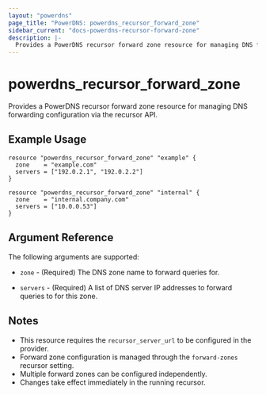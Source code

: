 ```yaml
---
layout: "powerdns"
page_title: "PowerDNS: powerdns_recursor_forward_zone"
sidebar_current: "docs-powerdns-recursor-forward-zone"
description: |-
  Provides a PowerDNS recursor forward zone resource for managing DNS forwarding configuration.
---
```


# powerdns_recursor_forward_zone

Provides a PowerDNS recursor forward zone resource for managing DNS forwarding configuration via the recursor API.

## Example Usage

```hcl
resource "powerdns_recursor_forward_zone" "example" {
  zone    = "example.com"
  servers = ["192.0.2.1", "192.0.2.2"]
}

resource "powerdns_recursor_forward_zone" "internal" {
  zone    = "internal.company.com"
  servers = ["10.0.0.53"]
}
```

## Argument Reference

The following arguments are supported:

- `zone` - (Required) The DNS zone name to forward queries for.

- `servers` - (Required) A list of DNS server IP addresses to forward queries to for this zone.

## Notes

- This resource requires the `recursor_server_url` to be configured in the provider.
- Forward zone configuration is managed through the `forward-zones` recursor setting.
- Multiple forward zones can be configured independently.
- Changes take effect immediately in the running recursor.
